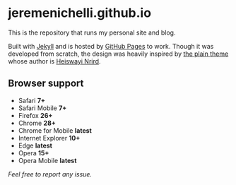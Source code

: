 # jeremenichelli.github.io

This is the repository that runs my personal site and blog.

Built with [Jekyll][1] and is hosted by [GitHub Pages][2] to work. Though it was developed from scratch, the design was heavily inspired by [the plain theme][3] whose author is [Heiswayi Nrird][4].

## Browser support

- Safari **7+**
- Safari Mobile **7+**
- Firefox **26+**
- Chrome **28+**
- Chrome for Mobile **latest**
- Internet Explorer **10+**
- Edge **latest**
- Opera **15+**
- Opera Mobile **latest**

_Feel free to report any issue._

[1]: https://www.jekyllrb.com
[2]: https://pages.github.com
[3]: https://heiswayi.github.io/the-plain/
[4]: https://github.com/heiswayi